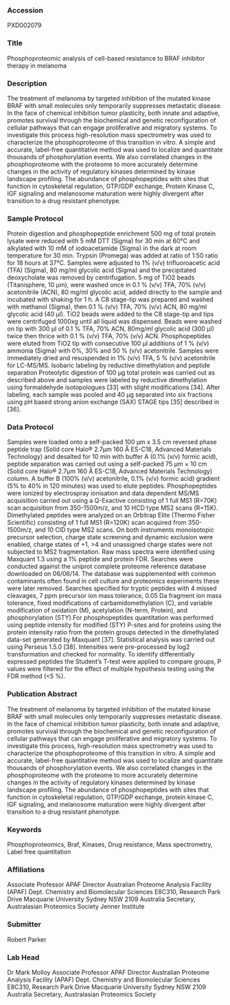### Accession
PXD002079

### Title
Phosphoproteomic analysis of cell-based resistance to BRAF inhibitor therapy in melanoma

### Description
The treatment of melanoma by targeted inhibition of the mutated kinase BRAF with small molecules only temporarily suppresses metastatic disease. In the face of chemical inhibition tumor plasticity, both innate and adaptive, promotes survival through the biochemical and genetic reconfiguration of cellular pathways that can engage proliferative and migratory systems. To investigate this process high-resolution mass spectrometry was used to characterize the phosphoproteome of this transition in vitro. A simple and accurate, label-free quantitative method was used to localize and quantitate thousands of phosphorylation events. We also correlated changes in the phosphoproteome with the proteome to more accurately determine changes in the activity of regulatory kinases determined by kinase landscape profiling. The abundance of phosphopeptides with sites that function in cytoskeletal regulation, GTP/GDP exchange, Protein Kinase C, IGF signaling and melanosome maturation were highly divergent after transition to a drug resistant phenotype.

### Sample Protocol
Protein digestion and phosphopeptide enrichment  500 mg of total protein lysate were reduced with 5 mM DTT (Sigma) for 30 min at 60°C and alkylated with 10 mM of iodoacetamide (Sigma) in the dark at room temperature for 30 min. Trypsin (Promega) was added at ratio of 1:50 ratio for 18 hours at 37°C. Samples were adjusted to 1% (v/v) trifluoroacetic acid (TFA) (Sigma), 80 mg/ml glycolic acid (Sigma) and the precipitated deoxycholate was removed by centrifugation. 5 mg of TiO2 beads (Titanisphere, 10 µm), were washed once in 0.1 % (v/v) TFA, 70% (v/v) acetonitrile (ACN), 80 mg/ml glycolic acid, added directly to the sample and incubated with shaking for 1 h. A C8 stage-tip was prepared and washed with methanol (Sigma), then 0.1 % (v/v) TFA, 70% (v/v) ACN, 80 mg/ml glycolic acid (40 µl). TiO2 beads were added to the C8 stage-tip and tips were centrifuged 1000xg until all liquid was dispensed. Beads were washed on tip with 300 µl of 0.1 % TFA, 70% ACN, 80mg/ml glycolic acid (300 µl) twice then thrice with 0.1 % (v/v) TFA, 70% (v/v) ACN. Phosphopeptides were eluted from TiO2 tip with consecutive 100 µl additions of 1 % (v/v) ammonia (Sigma) with 0%, 30% and 50 % (v/v) acetonitrile. Samples were immediately dried and resuspended in 1% (v/v) TFA, 5 % (v/v) acetonitrile for LC-MS/MS.   Isobaric labeling by reductive dimethylation and peptide separation  Proteolytic digestion of 100 µg total protein was carried out as described above and samples were labeled by reductive dimethylation using formaldehyde isotopologues [33] with slight modifications [34]. After labeling, each sample was pooled and 40 µg separated into six fractions using pH based strong anion exchange (SAX) STAGE tips [35] described in  [36].

### Data Protocol
Samples were loaded onto a self-packed 100 µm x 3.5 cm reversed phase peptide trap (Solid core Halo® 2.7µm 160 Å ES-C18, Advanced Materials Technology) and desalted for 10 min with buffer A (0.1% (v/v) formic acid), peptide separation was carried out using a self-packed 75 µm × 10 cm (Solid core Halo® 2.7µm 160 Å ES-C18, Advanced Materials Technology) column. A buffer B (100% (v/v) acetonitrile, 0.1% (v/v) formic acid) gradient (5% to 40% in 120 minutes) was used to elute peptides. Phosphopeptides were ionized by electrospray ionisation and data dependent MS/MS acquisition carried out using a Q-Exactive consisting of 1 full MS1 (R=70K) scan acquisition from 350-1500m/z, and 10 HCD type MS2 scans (R=15K). Dimethylated peptides were analyzed on an Orbitrap Elite (Thermo Fisher Scientific) consisting of 1 full MS1 (R=120K) scan acquired from 350-1500m/z, and 10 CID type MS2 scans. On both instruments monoisotopic precursor selection, charge state screening and dynamic exclusion were enabled, charge states of +1, >4 and unassigned charge states were not subjected to MS2 fragmentation. Raw mass spectra were identified using Maxquant 1.3 using a 1% peptide and protein FDR. Searches were conducted against the uniprot complete proteome reference database downloaded on 06/06/14. The database was supplemented with common contaminants often found in cell culture and proteomics experiments these were later removed. Searches specified for tryptic peptides with 4 missed cleavages, 7 ppm precursor ion mass tolerance, 0.05 Da fragment ion mass tolerance, fixed modifications of carbamidomethylation (C), and variable modification of oxidation (M), acetylation (N-term, Protein), and phosphorylation (STY).For phosphopeptides quantitation was performed using peptide intensity for modified (STY) P-sites and for proteins using the protein intensity ratio from the protein groups detected in the dimethylated data-set generated by Maxquant [37]. Statistical analysis was carried out using Perseus 1.5.0 [38].  Intensities were pre-processed by log2 transformation and checked for normality. To identify differentially expressed peptides the Student’s T-test were applied to compare groups, P values were filtered for the effect of multiple hypothesis testing using the FDR method (<5 %).

### Publication Abstract
The treatment of melanoma by targeted inhibition of the mutated kinase BRAF with small molecules only temporarily suppresses metastatic disease. In the face of chemical inhibition tumor plasticity, both innate and adaptive, promotes survival through the biochemical and genetic reconfiguration of cellular pathways that can engage proliferative and migratory systems. To investigate this process, high-resolution mass spectrometry was used to characterize the phosphoproteome of this transition in vitro. A simple and accurate, label-free quantitative method was used to localize and quantitate thousands of phosphorylation events. We also correlated changes in the phosphoproteome with the proteome to more accurately determine changes in the activity of regulatory kinases determined by kinase landscape profiling. The abundance of phosphopeptides with sites that function in cytoskeletal regulation, GTP/GDP exchange, protein kinase C, IGF signaling, and melanosome maturation were highly divergent after transition to a drug resistant phenotype.

### Keywords
Phosphoproteomics, Braf, Kinases, Drug resistance, Mass spectrometry, Label free quantitation

### Affiliations
Associate Professor  APAF Director  Australian Proteome Analysis Facility (APAF)  Dept. Chemistry and Biomolecular Sciences  E8C310, Research Park Drive  Macquarie University  Sydney  NSW  2109  Australia     Secretary, Australasian Proteomics Society
Jenner Institute

### Submitter
Robert Parker

### Lab Head
Dr Mark Molloy
Associate Professor  APAF Director  Australian Proteome Analysis Facility (APAF)  Dept. Chemistry and Biomolecular Sciences  E8C310, Research Park Drive  Macquarie University  Sydney  NSW  2109  Australia     Secretary, Australasian Proteomics Society


